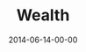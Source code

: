 ---
layout: message
category: message
series: "Meaning"
title: "Wealth"
date: 2014-06-14-00-00
message_id: 868
sc-permalink-url: "http://soundcloud.com/crdschurch/wealth"
audio: "http://s3.amazonaws.com/crossroads-media/messages/audio/meaning_02.mp3"
audio-duration: ":"
program: "http://s3.amazonaws.com/crossroads-media/documents/06_14-15_02_14Program.pdf"
description: "Chuck Mingo talks about the meaning of wealth."
video: "http://s3.amazonaws.com/crossroads-media/messages/video/meaning_02.mp4"
video-duration: ":"
yt-video-id: "gi4JGgW7xXQ"
video-image: "http://s3.amazonaws.com/crossroads-media/images/meaning_02_still.jpg"
tag: 
 - chuck-mingo
 - crossroads
 - crossroads-church
 - wealth
 - program
 - meaning
explicit: false
---